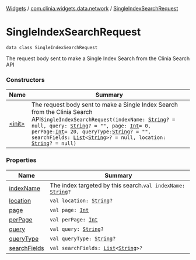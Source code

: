 [Widgets](../../index.md) / [com.clinia.widgets.data.network](../index.md) / [SingleIndexSearchRequest](./index.md)

# SingleIndexSearchRequest

`data class SingleIndexSearchRequest`

The request body sent to make a Single Index Search from the Clinia Search API

### Constructors

| Name | Summary |
|---|---|
| [&lt;init&gt;](-init-.md) | The request body sent to make a Single Index Search from the Clinia Search API`SingleIndexSearchRequest(indexName: `[`String`](https://kotlinlang.org/api/latest/jvm/stdlib/kotlin/-string/index.html)`? = null, query: `[`String`](https://kotlinlang.org/api/latest/jvm/stdlib/kotlin/-string/index.html)`? = "", page: `[`Int`](https://kotlinlang.org/api/latest/jvm/stdlib/kotlin/-int/index.html)` = 0, perPage: `[`Int`](https://kotlinlang.org/api/latest/jvm/stdlib/kotlin/-int/index.html)` = 20, queryType: `[`String`](https://kotlinlang.org/api/latest/jvm/stdlib/kotlin/-string/index.html)`? = "", searchFields: `[`List`](https://kotlinlang.org/api/latest/jvm/stdlib/kotlin.collections/-list/index.html)`<`[`String`](https://kotlinlang.org/api/latest/jvm/stdlib/kotlin/-string/index.html)`>? = null, location: `[`String`](https://kotlinlang.org/api/latest/jvm/stdlib/kotlin/-string/index.html)`? = null)` |

### Properties

| Name | Summary |
|---|---|
| [indexName](index-name.md) | The index targeted by this search.`val indexName: `[`String`](https://kotlinlang.org/api/latest/jvm/stdlib/kotlin/-string/index.html)`?` |
| [location](location.md) | `val location: `[`String`](https://kotlinlang.org/api/latest/jvm/stdlib/kotlin/-string/index.html)`?` |
| [page](page.md) | `val page: `[`Int`](https://kotlinlang.org/api/latest/jvm/stdlib/kotlin/-int/index.html) |
| [perPage](per-page.md) | `val perPage: `[`Int`](https://kotlinlang.org/api/latest/jvm/stdlib/kotlin/-int/index.html) |
| [query](query.md) | `val query: `[`String`](https://kotlinlang.org/api/latest/jvm/stdlib/kotlin/-string/index.html)`?` |
| [queryType](query-type.md) | `val queryType: `[`String`](https://kotlinlang.org/api/latest/jvm/stdlib/kotlin/-string/index.html)`?` |
| [searchFields](search-fields.md) | `val searchFields: `[`List`](https://kotlinlang.org/api/latest/jvm/stdlib/kotlin.collections/-list/index.html)`<`[`String`](https://kotlinlang.org/api/latest/jvm/stdlib/kotlin/-string/index.html)`>?` |
